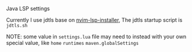 Java LSP settings

Currently I use jdtls base on [nvim-lsp-installer](https://github.com/williamboman/nvim-lsp-installer),
The jdtls startup script is `jdtls.sh`

NOTE: some value in `settings.lua` file may need to instead with your own special value, like `home` `runtimes` `maven.globalSettings`
